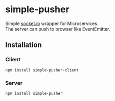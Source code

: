 # simple-pusher
Simple [socket.io](https://socket.io/) wrapper for Microservices.  
The server can push to browser like EventEmitter. 

## Installation

### Client

```
npm install simple-pusher-client
```

### Server

```
npm install simple-pusher
```
